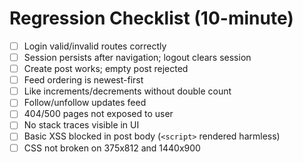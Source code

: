# Regression Checklist (10-minute)

- [ ] Login valid/invalid routes correctly
- [ ] Session persists after navigation; logout clears session
- [ ] Create post works; empty post rejected
- [ ] Feed ordering is newest-first
- [ ] Like increments/decrements without double count
- [ ] Follow/unfollow updates feed
- [ ] 404/500 pages not exposed to user
- [ ] No stack traces visible in UI
- [ ] Basic XSS blocked in post body (`<script>` rendered harmless)
- [ ] CSS not broken on 375x812 and 1440x900

